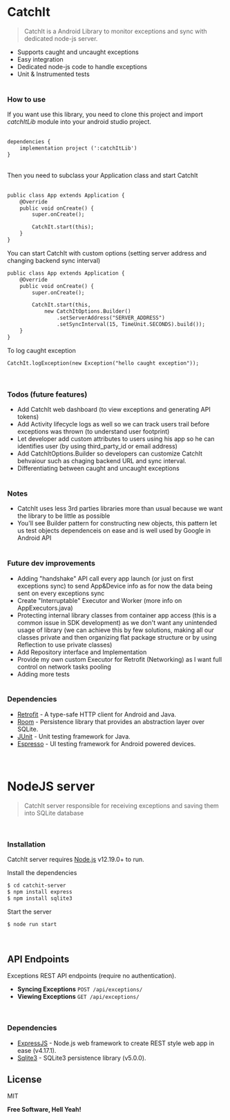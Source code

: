 # CatchIt

> CatchIt is a Android Library to monitor exceptions and sync with dedicated node-js server.

  - Supports caught and uncaught exceptions
  - Easy integration
  - Dedicated node-js code to handle exceptions
  - Unit & Instrumented tests
  <br><br>

### How to use
If you want use this library, you need to clone this project and import *catchItLib* module into your android studio project.
<br>
<br>
```xml
dependencies {
    implementation project (':catchItLib')
}
```
<br>
Then you need to subclass your Application class and start CatchIt <br> <br>

```xml
public class App extends Application {
    @Override
    public void onCreate() {
        super.onCreate();

        CatchIt.start(this);
    }
}
```
You can start CatchIt with custom options (setting server address and changing backend sync interval)
```xml
public class App extends Application {
    @Override
    public void onCreate() {
        super.onCreate();

        CatchIt.start(this,
            new CatchItOptions.Builder()
                .setServerAddress("SERVER_ADDRESS")
                .setSyncInterval(15, TimeUnit.SECONDS).build());
    }
}

```
To log caught exception
```xml
CatchIt.logException(new Exception("hello caught exception"));
``` 
<br>

### Todos (future features)
  
  - Add CatchIt web dashboard (to view exceptions and generating API tokens)
  - Add Activity lifecycle logs as well so we can track users trail before exceptions was thrown (to understand user footprint)
  - Let developer add custom attributes to users using his app so he can identifies user (by using third_party_id or email address)
  - Add CatchItOptions.Builder so developers can customize CatchIt behvaiour such as chaging backend URL and sync interval.
  - Differentiating between caught and uncaught exceptions
  <br><br>
 ### Notes
 - CatchIt uses less 3rd parties libraries more than usual because we want the library to be little as possible
 - You'll see Builder pattern for constructing new objects, this pattern let us test objects dependenceis on ease and is well used by Google in Android API
  <br><br>
### Future dev improvements
  
  - Adding "handshake" API call every app launch (or just on first exceptions sync) to send App&Device info as for now the data being sent on every exceptions sync
  - Create "Interruptable" Executor and Worker (more info on AppExecutors.java)
  - Protecting internal library classes from container app access (this is a common issue in SDK development) as we don't want any unintended usage of library (we can achieve this by few solutions, making all our classes private and then organizing flat package structure or by using Reflection to use private classes)
  - Add Repository interface and Implementation
  - Provide my own custom Executor for Retrofit (Networking) as I want full control on network tasks pooling
  - Adding more tests
  <br><br>

### Dependencies
* [Retrofit] - A type-safe HTTP client for Android and Java.
* [Room] - Persistence library that provides an abstraction layer over SQLite.
* [JUnit] -  Unit testing framework for Java.
* [Espresso] - UI testing framework for Android powered devices.
  <br><br><br>
# NodeJS server
> CatchIt server responsible for receiving exceptions and saving them into SQLite database

<br>

### Installation

CatchIt server requires [Node.js](https://nodejs.org/) v12.19.0+ to run.

Install the dependencies

```sh
$ cd catchit-server
$ npm install express
$ npm install sqlite3
```
Start the server

```sh
$ node run start
```
<br>

## API Endpoints


Exceptions REST API endpoints (require no authentication).

* **Syncing Exceptions** `POST /api/exceptions/`
* **Viewing Exceptions** `GET /api/exceptions/`

<br>

### Dependencies
* [ExpressJS] - Node.js web  framework to create REST style web app in ease (v4.17.1).
* [Sqlite3] - SQLite3 persistence library (v5.0.0).


License
----
MIT


**Free Software, Hell Yeah!**

[//]: #

   [Retrofit]: <https://square.github.io/retrofit/>
   [Room]: <https://developer.android.com/topic/libraries/architecture/room>
   [JUnit]: <https://developer.android.com/training/testing/unit-testing/local-unit-tests>
   [Espresso]: <https://developer.android.com/training/testing/espresso>
   [SQLite3]: <https://www.npmjs.com/package/sqlite3>
   [ExpressJS]: <https://expressjs.com/>
